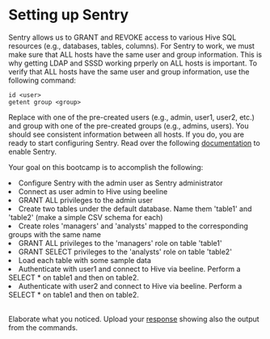 # Setting up Sentry

Sentry allows us to GRANT and REVOKE access to various Hive SQL resources (e.g., databases, tables, columns). For Sentry to work, we must make sure that ALL hosts have the same user and group information. This is why getting LDAP and SSSD working prperly on ALL hosts is important. To verify that ALL hosts have the same user and group information, use the following command:

```
id <user>
getent group <group>
```

Replace <user> with one of the pre-created users (e.g., admin, user1, user2, etc.) and group with one of the pre-created groups (e.g., admins, users). You should see consistent information between all hosts. If you do, you are ready to start configuring Sentry. Read over the following <a href="https://www.cloudera.com/documentation/enterprise/5-13-x/topics/sg_sentry_overview.html">documentation</a> to enable Sentry.

Your goal on this bootcamp is to accomplish the following:

<li>Configure Sentry with the admin user as Sentry administrator</li>
<li>Connect as user admin to Hive using beeline</li>
<li>GRANT ALL privileges to the admin user</li>
<li>Create two tables under the default database. Name them 'table1' and 'table2' (make a simple CSV schema for each)</li>
<li>Create roles 'managers' and 'analysts' mapped to the corresponding groups with the same name</li>
<li>GRANT ALL privileges to the 'managers' role on table 'table1'</li>
<li>GRANT SELECT privileges to the 'analysts' role on table 'table2'</li>
<li>Load each table with some sample data</li>
<li>Authenticate with user1 and connect to Hive via beeline. Perform a SELECT * on table1 and then on table2.</li>
<li>Authenticate with user2 and connect to Hive via beeline. Perform a SELECT * on table1 and then on table2.</li>

<br/>

Elaborate what you noticed. Upload your <a href="config/output.txt">response</a> showing also the output from the commands.
